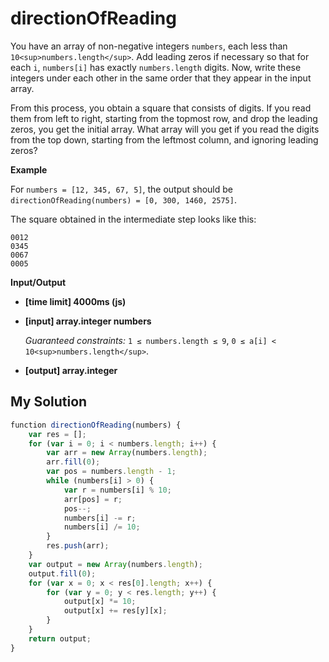 # directionOfReading
﻿You have an array of non-negative integers `numbers`, each less than `10<sup>numbers.length</sup>`. Add leading zeros if necessary so that for each `i`, `numbers[i]` has exactly `numbers.length` digits. Now, write these integers under each other in the same order that they appear in the input array.

From this process, you obtain a square that consists of digits. If you read them from left to right, starting from the topmost row, and drop the leading zeros, you get the initial array. What array will you get if you read the digits from the top down, starting from the leftmost column, and ignoring leading zeros?

**Example**

For `numbers = [12, 345, 67, 5]`, the output should be
`directionOfReading(numbers) = [0, 300, 1460, 2575]`.

The square obtained in the intermediate step looks like this:

```
0012
0345
0067
0005

```

**Input/Output**

*   **[time limit] 4000ms (js)**

*   **[input] array.integer numbers**

    _Guaranteed constraints:_
    `1 ≤ numbers.length ≤ 9`,
    `0 ≤ a[i] < 10<sup>numbers.length</sup>`.

*   **[output] array.integer**


## My Solution
```javascript
﻿function directionOfReading(numbers) {
    var res = [];
    for (var i = 0; i < numbers.length; i++) {
        var arr = new Array(numbers.length);
        arr.fill(0);
        var pos = numbers.length - 1;
        while (numbers[i] > 0) {
            var r = numbers[i] % 10;
            arr[pos] = r;
            pos--;
            numbers[i] -= r;
            numbers[i] /= 10;
        }
        res.push(arr);
    }
    var output = new Array(numbers.length);
    output.fill(0);
    for (var x = 0; x < res[0].length; x++) {
        for (var y = 0; y < res.length; y++) {
            output[x] *= 10;
            output[x] += res[y][x];
        }
    }
    return output;
}
​
```
